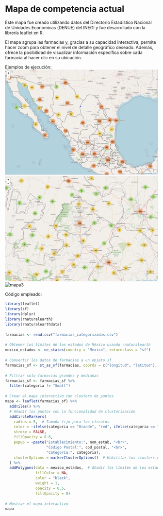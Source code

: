 # Mapa de competencia actual

Este mapa fue creado utilizando datos del Directorio Estadístico Nacional de Unidades Económicas (DENUE) del INEGI 
y fue desarrollado con la librería leaflet en R.

El mapa agrupa las farmacias y, gracias a su capacidad interactiva, permite hacer zoom para obtener el nivel 
de detalle geográfico deseado. Además, ofrece la posibilidad de visualizar información específica sobre cada 
farmacia al hacer clic en su ubicación.

Ejemplos de ejecución:
![mapa1](images/Mapa%201.png)
![mapa2](images/Mapa%202.png)
![mapa3](images/Mapa%203.png)



Código empleado:
```r
library(leaflet)
library(sf)
library(dplyr)
library(rnaturalearth)
library(rnaturalearthdata)

farmacias <- read.csv("farmacias_categorizadas.csv")

# Obtener los límites de los estados de México usando rnaturalearth
mexico_estados <- ne_states(country = "Mexico", returnclass = "sf")

# Convertir los datos de farmacias a un objeto sf
farmacias_sf <- st_as_sf(farmacias, coords = c("longitud", "latitud"), crs = 4326, agr = "constant")

# Filtrar solo farmacias grandes y medianas
farmacias_sf <- farmacias_sf %>%
  filter(categoria != "Small")

# Crear el mapa interactivo con clusters de puntos
mapa <- leaflet(farmacias_sf) %>%
  addTiles() %>%
  # Añadir los puntos con la funcionalidad de clusterización
  addCircleMarkers(
    radius = 5,  # Tamaño fijo para los círculos
    color = ~ifelse(categoria == "Grande", "red", ifelse(categoria == "Mediana", "orange", "blue")),
    stroke = FALSE, 
    fillOpacity = 0.6,
    popup = ~paste("Establecimiento:", nom_estab, "<br>",
                   "Código Postal:", cod_postal, "<br>",
                   "Categoría:", categoria),
    clusterOptions = markerClusterOptions()  # Habilitar los clusters de puntos
  ) %>%
  addPolygons(data = mexico_estados,  # Añadir los límites de los estados
              fillColor = NA,
              color = "black",
              weight = 1,
              opacity = 0.5,
              fillOpacity = 0)

# Mostrar el mapa interactivo
mapa

```
